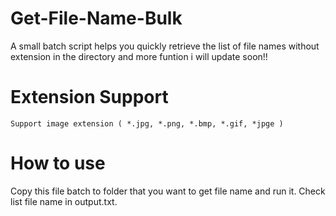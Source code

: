 # Get-File-Name-Bulk
A small batch script helps you quickly retrieve the list of file names without extension in the directory and more funtion i will update soon!!
# Extension Support
``Support image extension ( *.jpg, *.png, *.bmp, *.gif, *jpge )``
# How to use
Copy this file batch to folder that you want to get file name and run it. Check list file name in output.txt.